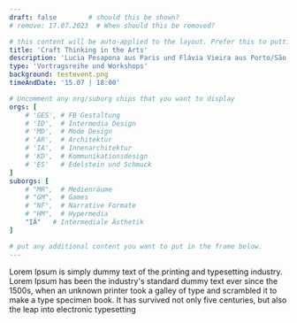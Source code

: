 ```yaml
---
draft: false        # should this be shown?
# remove: 17.07.2023  # When should this be removed?

# this content will be auto-applied to the layout. Prefer this to putting info in the markdown!
title: 'Craft Thinking in the Arts'
description: 'Lucia Pesapona aus Paris und Flávia Vieira aus Porto/São Paulo'
type: 'Vortragsreihe und Workshops'
background: testevent.png
timeAndDate: '15.07 | 18:00'

# Uncomment any org/suborg chips that you want to display
orgs: [ 
    # 'GES', # FB Gestaltung
    # 'ID',  # Intermedia Design
    # 'MD',  # Mode Design
    # 'AR',  # Architektur
    # 'IA',  # Innenarchitektur
    # 'KD',  # Kommunikationsdesign
    # 'ES'   # Edelstein und Schmuck
]
suborgs: [
    # "MR",  # Medienräume
    # "GM",  # Games
    # "NF",  # Narrative Formate
    # "HM",  # Hypermedia
    "IÄ"   # Intermediale Ästhetik
]

# put any additional content you want to put in the frame below.
---
```



Lorem Ipsum is simply dummy text of the printing and typesetting industry. Lorem Ipsum has been the industry's standard dummy text ever since the 1500s, when an unknown printer took a galley of type and scrambled it to make a type specimen book. It has survived not only five centuries, but also the leap into electronic typesetting

